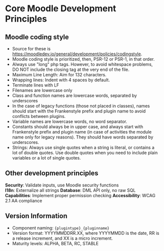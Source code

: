 # Core Moodle Development Principles

## Moodle coding style

* Source for these is https://moodledev.io/general/development/policies/codingstyle.
* Moodle coding style is prioritized, then, PSR-12 or PSR-1, in that order.
* Always use "long" php tags. However, to avoid whitespace problems, DO NOT include the closing tag at the very end of the file.
* Maximum Line Length: Aim for 132 characters.
* Wrapping lines: Indent with 4 spaces by default.
* Terminate lines with LF
* Filenames are lowercase only
* Class and function names are lowercase words, separated by underscores
* In the case of legacy functions (those not placed in classes), names should start with the Frankenstyle prefix and plugin name to avoid conflicts between plugins.
* Variable names are lowercase words, no word separator.
* Constants should always be in upper case, and always start with Frankenstyle prefix and plugin name (in case of activities the module name only for legacy reasons). They should have words separated by underscores.
* Strings: Always use single quotes when a string is literal, or contains a lot of double quotes. Use double quotes when you need to include plain variables or a lot of single quotes.

## Other development principles

**Security**: Validate inputs, use Moodle security functions  
**I18n**: Externalize all strings
**Database**: DML API only, no raw SQL
**Capabilities**: Implement proper permission checking
**Accessibility**: WCAG 2.1 AA compliance

## Version Information

- Component naming: `{plugintype}_{pluginname}`
- Version format: YYYYMMDDRR.XX, where YYYYMMDD is the date, RR is a release increment, and XX is a micro increment. 
- Maturity levels: ALPHA, BETA, RC, STABLE
